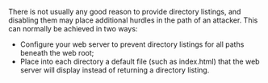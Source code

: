 There is not usually any good reason to provide directory listings, and disabling them may place additional hurdles in the path of an attacker. This can normally be achieved in two ways:

- Configure your web server to prevent directory listings for all paths beneath the web root;
- Place into each directory a default file (such as index.html) that the web server will display instead of returning a directory listing.